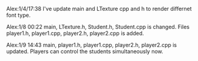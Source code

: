 Alex:1/4/17:38 I've update main and LTexture cpp and h to render differnet font type.

Alex:1/8 00:22 main, LTexture.h, Student.h, Student.cpp is changed. Files player1.h, player1.cpp, player2.h, player2.cpp is added. 

Alex:1/9 14:43 main, player1.h, player1.cpp, player2.h, player2.cpp is updated. Players can control the students simultaneously now.
